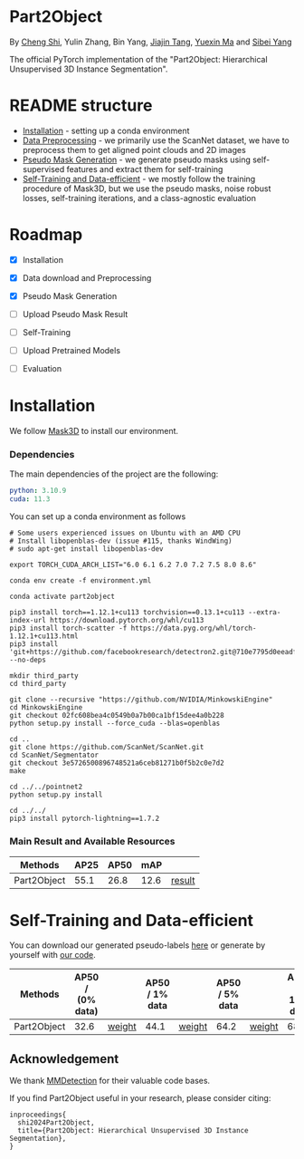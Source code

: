 # Part2Object

By [Cheng Shi](https://chengshiest.github.io/), Yulin Zhang, Bin Yang, [Jiajin Tang](https://toneyaya.github.io/), [Yuexin Ma](https://yuexinma.me/) and
[Sibei Yang](https://faculty.sist.shanghaitech.edu.cn/yangsibei/)

The official PyTorch implementation of the "Part2Object: Hierarchical Unsupervised 3D
Instance Segmentation".



# README structure
- [Installation](#Installation) - setting up a conda environment
- [Data Preprocessing](#Data_Preprocessing) - we primarily use the ScanNet dataset, we have to preprocess them to get aligned point clouds and 2D images
- [Pseudo Mask Generation](#Pseudo_Mask_Generation) - we generate pseudo masks using self-supervised features and extract them for self-training
- [Self-Training and Data-efficient](#Self-Training) - we mostly follow the training procedure of Mask3D, but we use the pseudo masks, noise robust losses, self-training iterations, and a class-agnostic evaluation

# Roadmap
- [x] Installation
- [x] Data download and Preprocessing
- [x] Pseudo Mask Generation
- [ ] Upload Pseudo Mask Result
- [ ] Self-Training
- [ ] Upload Pretrained Models
- [ ] Evaluation


# Installation
<div id=Installation>

We follow [Mask3D](https://github.com/JonasSchult/Mask3D) to install our environment. 

### Dependencies
The main dependencies of the project are the following:
```yaml
python: 3.10.9
cuda: 11.3
```
You can set up a conda environment as follows
```
# Some users experienced issues on Ubuntu with an AMD CPU
# Install libopenblas-dev (issue #115, thanks WindWing)
# sudo apt-get install libopenblas-dev

export TORCH_CUDA_ARCH_LIST="6.0 6.1 6.2 7.0 7.2 7.5 8.0 8.6"

conda env create -f environment.yml

conda activate part2object

pip3 install torch==1.12.1+cu113 torchvision==0.13.1+cu113 --extra-index-url https://download.pytorch.org/whl/cu113
pip3 install torch-scatter -f https://data.pyg.org/whl/torch-1.12.1+cu113.html
pip3 install 'git+https://github.com/facebookresearch/detectron2.git@710e7795d0eeadf9def0e7ef957eea13532e34cf' --no-deps

mkdir third_party
cd third_party

git clone --recursive "https://github.com/NVIDIA/MinkowskiEngine"
cd MinkowskiEngine
git checkout 02fc608bea4c0549b0a7b00ca1bf15dee4a0b228
python setup.py install --force_cuda --blas=openblas

cd ..
git clone https://github.com/ScanNet/ScanNet.git
cd ScanNet/Segmentator
git checkout 3e5726500896748521a6ceb81271b0f5b2c0e7d2
make

cd ../../pointnet2
python setup.py install

cd ../../
pip3 install pytorch-lightning==1.7.2
```


### Main Result and Available Resources 

| Methods     | AP25 | AP50 | mAP  |            |
| ----------- | ---- | ---- | ---- | ---------- |
| Part2Object | 55.1 | 26.8 | 12.6 | [result](https://drive.google.com/file/d/19lsRVYrE3rgTObndUnTq-MSb4nO72BLK/view?usp=sharing) |




# Self-Training and Data-efficient
<div id=Self-Training>

You can download our generated pseudo-labels [here](https://drive.google.com/file/d/19lsRVYrE3rgTObndUnTq-MSb4nO72BLK/view?usp=sharing) or generate by yourself with [our code](https://github.com/ChengShiest/Part2Object/tree/main/pseudo_mask_gen).

| Methods     | AP50 /  (0% data)|  | AP50 / 1% data|   | AP50 / 5% data|   | AP50 / 10% data|   | AP50 / 20% data|   |
| ----------- | ------------------------------| -------------- | -------------- | -------------- | -------------- | -------------- | -------------- | -------------- | --------------- | --------------- |
| Part2Object | 32.6           | [weight](https://drive.google.com/file/d/19lsRVYrE3rgTObndUnTq-MSb4nO72BLK/view?usp=sharing)                | 44.1  | [weight](https://drive.google.com/file/d/16Q7KUbr8GSj0psnYGHQId7TN2k6zuIYr/view?usp=sharing)             | 64.2         | [weight](https://drive.google.com/file/d/1ZaOwSOs9m4QyvlSS779s6JZebBGGjqGo/view?usp=sharing)     | 68.0        | [weight](https://drive.google.com/file/d/1uOOcdTPTir9DxQjlSKjc_zekR5wb_vAu/view?usp=sharing)          | 72.1       | [weight](https://drive.google.com/file/d/19lsRVYrE3rgTObndUnTq-MSb4nO72BLK/view?usp=sharing)          |



## Acknowledgement

We thank [MMDetection](https://github.com/open-mmlab/mmdetection/tree/v2.28.1) for their valuable code bases.


If you find Part2Object useful in your research, please consider citing:
```
inproceedings{
  shi2024Part2Object,
  title={Part2Object: Hierarchical Unsupervised 3D Instance Segmentation},
}
```
